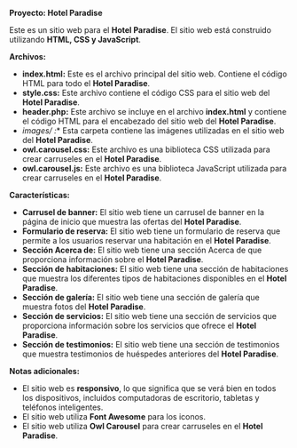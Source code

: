 **Proyecto: Hotel Paradise**

Este es un sitio web para el **Hotel Paradise**. El sitio web está construido utilizando **HTML, CSS y JavaScript**.

**Archivos:**

- **index.html:** Este es el archivo principal del sitio web. Contiene el código HTML para todo el **Hotel Paradise**.
- **style.css:** Este archivo contiene el código CSS para el sitio web del **Hotel Paradise**.
- **header.php:** Este archivo se incluye en el archivo **index.html** y contiene el código HTML para el encabezado del sitio web del **Hotel Paradise**.
- **images/* :** Esta carpeta contiene las imágenes utilizadas en el sitio web del **Hotel Paradise**.
- **owl.carousel.css:** Este archivo es una biblioteca CSS utilizada para crear carruseles en el **Hotel Paradise**.
- **owl.carousel.js:** Este archivo es una biblioteca JavaScript utilizada para crear carruseles en el **Hotel Paradise**.

**Características:**

- **Carrusel de banner:** El sitio web tiene un carrusel de banner en la página de inicio que muestra las ofertas del **Hotel Paradise**.
- **Formulario de reserva:** El sitio web tiene un formulario de reserva que permite a los usuarios reservar una habitación en el **Hotel Paradise**.
- **Sección Acerca de:** El sitio web tiene una sección Acerca de que proporciona información sobre el **Hotel Paradise**.
- **Sección de habitaciones:** El sitio web tiene una sección de habitaciones que muestra los diferentes tipos de habitaciones disponibles en el **Hotel Paradise**.
- **Sección de galería:** El sitio web tiene una sección de galería que muestra fotos del **Hotel Paradise**.
- **Sección de servicios:** El sitio web tiene una sección de servicios que proporciona información sobre los servicios que ofrece el **Hotel Paradise**.
- **Sección de testimonios:** El sitio web tiene una sección de testimonios que muestra testimonios de huéspedes anteriores del **Hotel Paradise**.

**Notas adicionales:**

- El sitio web es **responsivo**, lo que significa que se verá bien en todos los dispositivos, incluidos computadoras de escritorio, tabletas y teléfonos inteligentes.
- El sitio web utiliza **Font Awesome** para los iconos.
- El sitio web utiliza **Owl Carousel** para crear carruseles en el **Hotel Paradise**.
